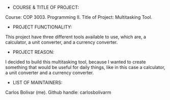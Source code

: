 - COURSE & TITLE OF PROJECT:

Course: COP 3003. Programming II.
Title of Project: Multitasking Tool.


- PROJECT FUNCTIONALITY:

This project have three different tools available to use, which are, a calculator, a unit converter, and a currency converter.


- PROJECT REASON:

I decided to build this multitasking tool, because I wanted to create something that would be useful for daily things, like in this case a calculator, a unit converter and a currency converter.


- LIST OF MAINTAINERS:

Carlos Bolivar (me).
Github handle: carlosbolivarm
